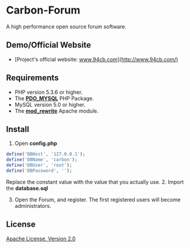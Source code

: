 Carbon-Forum
============

A high performance open source forum software. 

Demo/Official Website
------------

* [Project's official website: www.94cb.com](http://www.94cb.com/)

Requirements
------------
* PHP version 5.3.6 or higher.
* The [__PDO_MYSQL__](http://php.net/manual/en/ref.pdo-mysql.php) PHP Package.
* MySQL version 5.0 or higher.
* The [__mod_rewrite__](http://httpd.apache.org/docs/2.2/mod/mod_rewrite.html) Apache module.

Install
------------

1. Open __config.php__

 ```php
 define('DBHost', '127.0.0.1');
 define('DBName', 'carbon');
 define('DBUser', 'root');
 define('DBPassword', '');
 ```
 
 Replace the constant value with the value that you actually use. 
2. Import the __database.sql__

3. Open the Forum, and register. The first registered users will become administrators. 

License
------------

[Apache License, Version 2.0](http://www.apache.org/licenses/LICENSE-2.0)